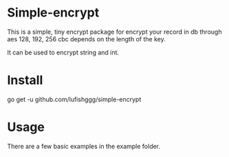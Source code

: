 # Simple-encrypt

This is a simple, tiny encrypt package for encrypt your record in db through aes 128, 192, 256 cbc depends on the length of the key.

It can be used to encrypt string and int.

# Install

go get -u github.com/lufishggg/simple-encrypt

# Usage

There are a few basic examples in the example folder.